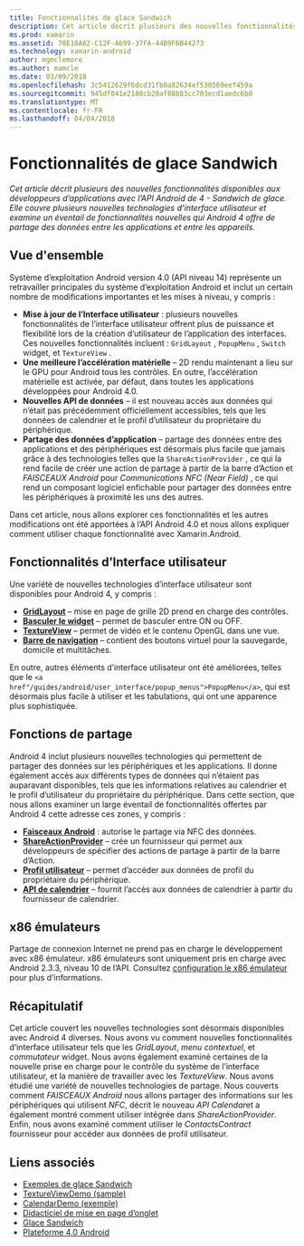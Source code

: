 ```yaml
---
title: Fonctionnalités de glace Sandwich
description: Cet article décrit plusieurs des nouvelles fonctionnalités disponibles aux développeurs d’applications avec l’API Android de 4 - Sandwich de glace. Elle couvre plusieurs nouvelles technologies d’interface utilisateur et examine un éventail de fonctionnalités nouvelles qui Android 4 offre de partage des données entre les applications et entre les appareils.
ms.prod: xamarin
ms.assetid: 78E18A62-C12F-A699-37FA-44B9F6B44273
ms.technology: xamarin-android
author: mgmclemore
ms.author: mamcle
ms.date: 03/09/2018
ms.openlocfilehash: 3c5412629f6dcd31fb0a82634ef530569eef459a
ms.sourcegitcommit: 945df041e2180cb20af08b83cc703ecd1aedc6b0
ms.translationtype: MT
ms.contentlocale: fr-FR
ms.lasthandoff: 04/04/2018
---
```

# <a name="ice-cream-sandwich-features"></a>Fonctionnalités de glace Sandwich

_Cet article décrit plusieurs des nouvelles fonctionnalités disponibles aux développeurs d’applications avec l’API Android de 4 - Sandwich de glace. Elle couvre plusieurs nouvelles technologies d’interface utilisateur et examine un éventail de fonctionnalités nouvelles qui Android 4 offre de partage des données entre les applications et entre les appareils._

## <a name="overview"></a>Vue d'ensemble

Système d’exploitation Android version 4.0 (API niveau 14) représente un retravailler principales du système d’exploitation Android et inclut un certain nombre de modifications importantes et les mises à niveau, y compris :

-   **Mise à jour de l’Interface utilisateur** : plusieurs nouvelles fonctionnalités de l’interface utilisateur offrent plus de puissance et flexibilité lors de la création d’utilisateur de l’application des interfaces. Ces nouvelles fonctionnalités incluent : `GridLayout` , `PopupMenu` , `Switch` widget, et `TextureView` . 
-   **Une meilleure l’accélération matérielle** – 2D rendu maintenant a lieu sur le GPU pour Android tous les contrôles. En outre, l’accélération matérielle est activée, par défaut, dans toutes les applications développées pour Android 4.0. 
-   **Nouvelles API de données** – il est nouveau accès aux données qui n’était pas précédemment officiellement accessibles, tels que les données de calendrier et le profil d’utilisateur du propriétaire du périphérique. 
-   **Partage des données d’application** – partage des données entre des applications et des périphériques est désormais plus facile que jamais grâce à des technologies telles que la `ShareActionProvider` , ce qui la rend facile de créer une action de partage à partir de la barre d’Action et *FAISCEAUX Android* pour *Communications NFC (Near Field)* , ce qui rend un composant logiciel enfichable pour partager des données entre les périphériques à proximité les uns des autres. 


Dans cet article, nous allons explorer ces fonctionnalités et les autres modifications ont été apportées à l’API Android 4.0 et nous allons expliquer comment utiliser chaque fonctionnalité avec Xamarin.Android.

## <a name="user-interface-features"></a>Fonctionnalités d’Interface utilisateur

Une variété de nouvelles technologies d’interface utilisateur sont disponibles pour Android 4, y compris :

-   **[GridLayout](~/android/user-interface/layouts/grid-layout.md)**  – mise en page de grille 2D prend en charge des contrôles. 
-   **[Basculer le widget](~/android/user-interface/controls/switch.md)**  – permet de basculer entre ON ou OFF. 
-   **[TextureView](~/android/user-interface/controls/texture-view.md)**  – permet de vidéo et le contenu OpenGL dans une vue. 
-   **[Barre de navigation](~/android/user-interface/controls/navigation-bar.md)**  – contient des boutons virtuel pour la sauvegarde, domicile et multitâches. 


En outre, autres éléments d’interface utilisateur ont été améliorées, telles que le `<a href"/guides/android/user_interface/popup_menus">PopupMenu</a>`, qui est désormais plus facile à utiliser et les tabulations, qui ont une apparence plus sophistiquée.

## <a name="sharing-features"></a>Fonctions de partage

Android 4 inclut plusieurs nouvelles technologies qui permettent de partager des données sur les périphériques et les applications. Il donne également accès aux différents types de données qui n’étaient pas auparavant disponibles, tels que les informations relatives au calendrier et le profil d’utilisateur du propriétaire du périphérique. Dans cette section, que nous allons examiner un large éventail de fonctionnalités offertes par Android 4 cette adresse ces zones, y compris :

-  **[Faisceaux Android](~/android/platform/android-beam.md)**  : autorise le partage via NFC des données.
-   **[ShareActionProvider](~/android/user-interface/controls/action-bar.md)**  – crée un fournisseur qui permet aux développeurs de spécifier des actions de partage à partir de la barre d’Action. 
-   **[Profil utilisateur](~/android/user-interface/user-profile.md)**  – permet d’accéder aux données de profil du propriétaire du périphérique. 
-   **[API de calendrier](~/android/user-interface/controls/calendar.md)**  – fournit l’accès aux données de calendrier à partir du fournisseur de calendrier. 

## <a name="x86-emulators"></a>x86 émulateurs

Partage de connexion Internet ne prend pas en charge le développement avec x86 émulateur. x86 émulateurs sont uniquement pris en charge avec Android 2.3.3, niveau 10 de l’API. Consultez [configuration le x86 émulateur](~/android/get-started/installation/android-emulator/index.md) pour plus d’informations.

## <a name="summary"></a>Récapitulatif

Cet article couvert les nouvelles technologies sont désormais disponibles avec Android 4 diverses. Nous avons vu comment nouvelles fonctionnalités d’interface utilisateur tels que les *GridLayout*, *menu contextuel*, et *commutateur* widget. Nous avons également examiné certaines de la nouvelle prise en charge pour le contrôle du système de l’interface utilisateur, et la manière de travailler avec les *TextureView*. Nous avons étudié une variété de nouvelles technologies de partage. Nous couverts comment *FAISCEAUX Android* nous allons partager des informations sur les périphériques qui utilisent *NFC*, décrit le nouveau *API Calendar*et a également montré comment utiliser intégrée dans  *ShareActionProvider*.
Enfin, nous avons examiné comment utiliser le *ContactsContract* fournisseur pour accéder aux données de profil utilisateur.



## <a name="related-links"></a>Liens associés

- [Exemples de glace Sandwich](https://developer.xamarin.com/samples/monodroid/PlatformFeatures/ICS_Samples/)
- [TextureViewDemo (sample)](https://developer.xamarin.com/samples/monodroid/TextureViewDemo/)
- [CalendarDemo (exemple)](https://developer.xamarin.com/samples/monodroid/CalendarDemo/)
- [Didacticiel de mise en page d’onglet](~/android/user-interface/layouts/tab-layout/index.md)
- [Glace Sandwich](http://developer.android.com/about/versions/android-4.0-highlights.html)
- [Plateforme 4.0 Android](http://developer.android.com/about/versions/android-4.0.html)
